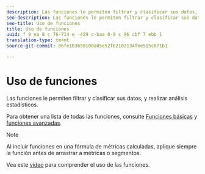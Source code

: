 ```yaml
---
description: Las funciones le permiten filtrar y clasificar sus datos, y realizar análisis estadísticos.
seo-description: Las funciones le permiten filtrar y clasificar sus datos, y realizar análisis estadísticos.
seo-title: Uso de funciones
title: Uso de funciones
uuid: f 9 ea 8 c 76-714 e -429 c-baa 0-9 c 96 cbf 7 ebb 1
translation-type: tm+mt
source-git-commit: 86fe1b3650100a05e52fb2102134fee515c871b1

---
```



# Uso de funciones

Las funciones le permiten filtrar y clasificar sus datos, y realizar análisis estadísticos.

Para obtener una lista de todas las funciones, consulte [Funciones básicas](../../../../../components/c-calcmetrics/cm-reference/cm-functions.md#concept_E3022D5EEEE145B69A23438BAF7016B2) y [funciones avanzadas](../../../../../components/c-calcmetrics/cm-reference/cm-adv-functions.md#concept_A5FB9127D70F4E1AA02D1ACBF4F54174).

>[!NOTE]
>
>Al incluir funciones en una fórmula de métricas calculadas, aplique siempre la función antes de arrastrar a métricas o segmentos.

Vea este [vídeo](https://youtu.be/SSyWvomnewI) para comprender el uso de las funciones.
